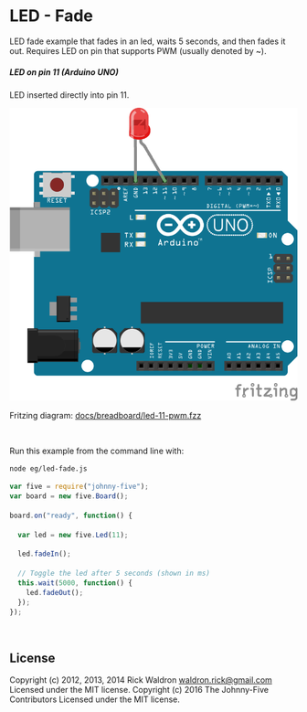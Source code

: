 <!--remove-start-->

# LED - Fade

<!--remove-end-->


LED fade example that fades in an led, waits 5 seconds, and then fades it out. Requires LED on pin that supports PWM (usually denoted by ~).





##### LED on pin 11 (Arduino UNO)


LED inserted directly into pin 11.


![docs/breadboard/led-11-pwm.png](breadboard/led-11-pwm.png)<br>

Fritzing diagram: [docs/breadboard/led-11-pwm.fzz](breadboard/led-11-pwm.fzz)

&nbsp;




Run this example from the command line with:
```bash
node eg/led-fade.js
```


```javascript
var five = require("johnny-five");
var board = new five.Board();

board.on("ready", function() {

  var led = new five.Led(11);

  led.fadeIn();

  // Toggle the led after 5 seconds (shown in ms)
  this.wait(5000, function() {
    led.fadeOut();
  });
});

```








&nbsp;

<!--remove-start-->

## License
Copyright (c) 2012, 2013, 2014 Rick Waldron <waldron.rick@gmail.com>
Licensed under the MIT license.
Copyright (c) 2016 The Johnny-Five Contributors
Licensed under the MIT license.

<!--remove-end-->
